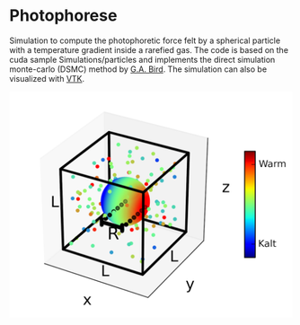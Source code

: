 # Photophorese  
Simulation to compute the photophoretic force felt by a spherical particle with a temperature gradient inside a rarefied gas. The code is based on the cuda sample Simulations/particles and implements the direct simulation monte-carlo (DSMC) method by [G.A. Bird](http://www.gab.com.au/).
The simulation can also be visualized with [VTK](https://vtk.org/).

![alt text](https://github.com/Lumajord/Photophorese/blob/main/sphere.png "Spherical particle with temperature gradient inside a rarefied gas.")
